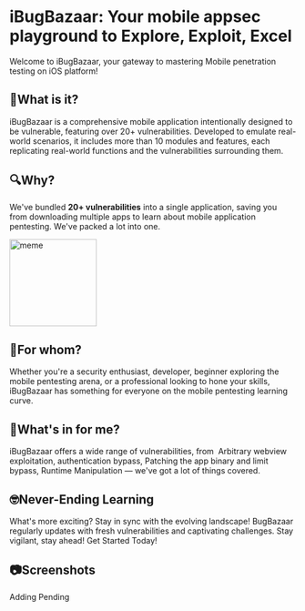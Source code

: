 # iBugBazaar: Your mobile appsec playground to Explore, Exploit, Excel
Welcome to iBugBazaar, your gateway to mastering Mobile penetration testing on iOS platform!

## 📱What is it?
iBugBazaar is a comprehensive mobile application intentionally designed to be vulnerable, featuring over 20+ vulnerabilities. Developed to emulate real-world scenarios, it includes more than 10 modules and features, each replicating real-world functions and the vulnerabilities surrounding them.

## 🔍Why?
We've bundled **20+ vulnerabilities** into a single application, saving you from downloading multiple apps to learn about mobile application pentesting. We've packed a lot into one.

<img width="153" alt="meme" src="https://github.com/payatu/BugBazaar/assets/151744825/04643b7c-6ad2-41bf-8a69-b1779328cf00">

## 🎯For whom?
Whether you're a security enthusiast, developer, beginner exploring the mobile pentesting arena, or a professional looking to hone your skills, iBugBazaar has something for everyone on the mobile pentesting learning curve.
 
## 🤔What's in for me?
iBugBazaar offers a wide range of vulnerabilities, from  Arbitrary webview exploitation, authentication bypass, Patching the app binary and limit bypass, Runtime Manipulation — we've got a lot of things covered.
 
## 🤓Never-Ending Learning
What's more exciting? Stay in sync with the evolving landscape! BugBazaar regularly updates with fresh vulnerabilities and captivating challenges. Stay vigilant, stay ahead! Get Started Today!

## 📷Screenshots

Adding
Pending 
